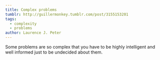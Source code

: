 ```yaml
---
title: Complex problems
tumblr: http://guillermonkey.tumblr.com/post/3155153201
tags:
  - complexity
  - problems
author: Laurence J. Peter
---
```


Some problems are so complex that you have to be highly intelligent and well informed just to be undecided about them.
